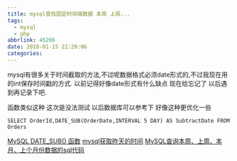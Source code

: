```yaml
---
title: mysql查找固定时间端数据 本周 上周...
tags:
  - mysql
  - php
abbrlink: 45206
date: 2018-01-15 22:29:06
categories:
---
```


mysql有很多关于时间截取的方法,不过呢数据格式必须date形式的,不过我现在用的int保存时间戳的方式.
以前记得好像date形式有什么缺点 现在给忘记了 以后遇到再记录下吧.

函数类似这种 这次是没法测试 以后数据库可以参考下 好像这种更优化一些
```
SELECT OrderId,DATE_SUB(OrderDate,INTERVAL 5 DAY) AS SubtractDate FROM Orders
```

[MySQL DATE_SUB() 函数](https://www.w3cschool.cn/mysql/func-date-sub.html)
[mysql获取昨天的时间](http://blog.csdn.net/wocjj/article/details/7415253)
[MySQL查询本周、上周、本月、上个月份数据的sql代码](http://www.thinkphp.cn/topic/47049.html)